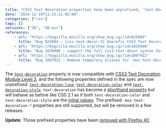 ```yaml
---
title: "CSS3 Text Decoration properties have been unprefixed, `text-decoration` becomes a shorthand"
date: "2014-12-19T11:15:21-05:00"
categories: ["css"]
tags: []
versions: ["36", "38-esr"]
references:
    - url: "https://bugzilla.mozilla.org/show_bug.cgi?id=825004"
      title: "Bug 825004 – [css-text-decor-3] Unprefix CSS3 Text Decoration"
    - url: "https://bugzilla.mozilla.org/show_bug.cgi?id=1039488"
      title: "Bug 1039488 – support the full css3-text-decor syntax for the \'text-decoration\' shorthand rather than only the CSS2.1 syntax"
    - url: "https://bugzilla.mozilla.org/show_bug.cgi?id=1097922"
      title: "Bug 1097922 – Remove temporary aliases for -moz-text-decoration-*."
---
```

The [`text-decoration`](https://developer.mozilla.org/docs/Web/CSS/text-decoration) property is now compatible with [CSS3 Text Decoration Module Level 3](https://drafts.csswg.org/css-text-decor-3/), and the following properties defined in the spec are now unprefixed: [`text-decoration-line`](https://developer.mozilla.org/docs/Web/CSS/text-decoration-line), [`text-decoration-color`](https://developer.mozilla.org/docs/Web/CSS/text-decoration-color) and [`text-decoration-style`](https://developer.mozilla.org/docs/Web/CSS/text-decoration-style). `text-decoration` has become a [shorthand property](https://developer.mozilla.org/docs/Web/CSS/Shorthand_properties) but will behave as before like CSS 2.1 as if both `text-decoration-color` and `text-decoration-style` are the [initial values](https://developer.mozilla.org/docs/Web/CSS/initial_value). The prefixed `-moz-text-decoration-*` properties are still supported, but will be removed in a few releases.

**Update**: Those prefixed properties have been [removed with Firefox 40](https://www.fxsitecompat.dev/en-CA/docs/2015/moz-text-decoration-properties-have-been-removed/).
